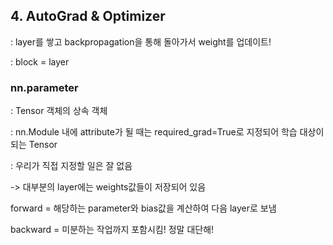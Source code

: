 ## 4. AutoGrad & Optimizer

: layer를 쌓고 backpropagation을 통해 돌아가서 weight를 업데이트! 

: block = layer



### nn.parameter

: Tensor 객체의 상속 객체

: nn.Module 내에 attribute가 될 때는 required_grad=True로 지정되어 학습 대상이 되는 Tensor

: 우리가 직접 지정할 일은 잘 없음

-> 대부분의 layer에는 weights값들이 저장되어 있음



forward = 해당하는 parameter와 bias값을 계산하여 다음 layer로 보냄

backward = 미분하는 작업까지 포함시킴! 정말 대단해! 